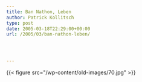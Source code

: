 ```yaml
---
title: Ban Nathon, Leben
author: Patrick Kollitsch
type: post
date: 2005-03-18T22:29:00+00:00
url: /2005/03/ban-nathon-leben/




---
```

{{< figure src="/wp-content/old-images/70.jpg" >}}